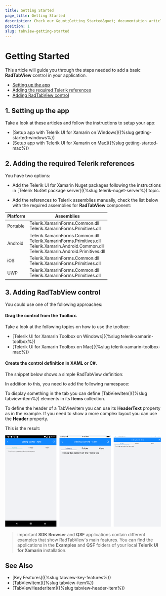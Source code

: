 ```yaml
---
title: Getting Started
page_title: Getting Started
description: Check our &quot;Getting Started&quot; documentation article for Telerik TabView for Xamarin control.
position: 1
slug: tabview-getting-started
---
```


# Getting Started

This article will guide you through the steps needed to add a basic **RadTabView** control in your application.

* [Setting up the app](#1-setting-up-the-app)
* [Adding the required Telerik references](#2-adding-the-required-telerik-references)
* [Adding RadTabView control](#3-adding-radtabview-control)

## 1. Setting up the app

Take a look at these articles and follow the instructions to setup your app:

- [Setup app with Telerik UI for Xamarin on Windows]({%slug getting-started-windows%})
- [Setup app with Telerik UI for Xamarin on Mac]({%slug getting-started-mac%})

## 2. Adding the required Telerik references

You have two options:

* Add the Telerik UI for Xamarin Nuget packages following the instructions in [Telerik NuGet package server]({%slug telerik-nuget-server%}) topic.

* Add the references to Telerik assemblies manually, check the list below with the required assemblies for **RadTabView** component:

| Platform | Assemblies |
| -------- | ---------- |
| Portable | Telerik.XamarinForms.Common.dll <br/> Telerik.XamarinForms.Primitives.dll |
| Android  | Telerik.XamarinForms.Common.dll <br/> Telerik.XamarinForms.Primitives.dll <br />Telerik.Xamarin.Android.Common.dll <br /> Telerik.Xamarin.Android.Primitives.dll |
| iOS      | Telerik.XamarinForms.Common.dll <br/> Telerik.XamarinForms.Primitives.dll |
| UWP      | Telerik.XamarinForms.Common.dll <br/> Telerik.XamarinForms.Primitives.dll |

## 3. Adding RadTabView control

You could use one of the following approaches:

#### Drag the control from the Toolbox. 

Take a look at the following topics on how to use the toolbox:

* [Telerik UI for Xamarin Toolbox on Windows]({%slug telerik-xamarin-toolbox%})
* [Telerik UI for Xamarin Toolbox on Mac]({%slug telerik-xamarin-toolbox-mac%})
	
#### Create the control definition in XAML or C#.

The snippet below shows a simple RadTabView definition:

<snippet id='tabview-getting-started-xaml'/>
<snippet id='tabview-getting-started-csharp'/>

In addition to this, you need to add the following namespace:

<snippet id='xmlns-telerikprimitives'/>
<snippet id='ns-telerikprimitives'/>

To display something in the tab you can define [TabViewItem]({%slug tabview-item%}) elements in its **Items** collection.

To define the header of a TabViewItem you can use its **HeaderText** property as in the example. If you need to show a more complex layout you can use the **Header** property.

This is the result:
 
![TabView Getting Started](images/tabview-getting-started.png)

>important **SDK Browser** and **QSF** applications contain different examples that show RadTabView's main features. You can find the applications in the **Examples** and **QSF** folders of your local **Telerik UI for Xamarin** installation.

## See Also

- [Key Features]({%slug tabview-key-features%})
- [TabViewItem]({%slug tabview-item%})
- [TabViewHeaderItem]({%slug tabview-header-item%})
